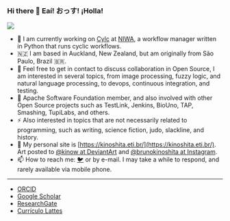### Hi there 👋 Eaí!  おっす! ¡Holla!

![](https://kinoshita.eti.br/assets/pages/art/images/southern-royal-albatross.png)

- 🔭 I am currently working on [Cylc](https://cylc.github.io) at [NIWA](https://niwa.co.nz/), a workflow manager written in Python that runs cyclic workflows.
- 🇳🇿 I am based in Auckland, New Zealand, but am originally from São Paulo, Brazil 🇧🇷.
- 👯 Feel free to get in contact to discuss collaboration in Open Source, I am interested in several topics, from image processing, fuzzy logic, and natural language processing, to devops, continuous integration, and testing.
- 🌱 Apache Software Foundation member, and also involved with other Open Source projects such as TestLink, Jenkins, BioUno, TAP, Smashing, TupiLabs, and others.
- ⚡ Also interested in topics that are not necessarily related to programming, such as writing, science fiction, judo, slackline, and history.
- 📖 My personal site is [https://kinoshita.eti.br/](https://kinoshita.eti.br/). Art posted to [@kinow at DeviantArt](https://www.deviantart.com/kinow) and [@brunokinoshita at Instagram](https://www.instagram.com/brunokinoshita/).
- 📫 How to reach me: [🐦](https://twitter.com/kinow/) or by e-mail. I may take a while to respond, and rarely available via mobile phone.

<hr />

* [ORCID](https://orcid.org/0000-0001-8250-4074)
* [Google Scholar](https://scholar.google.com/citations?user=9ipmigEAAAAJ&hl=en)
* [ResearchGate](https://www.researchgate.net/profile/Bruno_De_Paula_Kinoshita)
* [Currículo Lattes](http://lattes.cnpq.br/8666082096927948)
